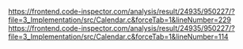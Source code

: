 https://frontend.code-inspector.com/analysis/result/24935/950227/?file=3_Implementation/src/Calendar.c&forceTab=1&lineNumber=229
https://frontend.code-inspector.com/analysis/result/24935/950227/?file=3_Implementation/src/Calendar.c&forceTab=1&lineNumber=114
